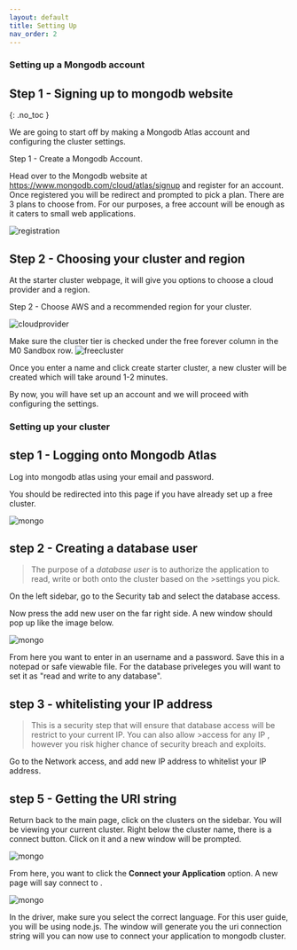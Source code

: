 ```yaml
---
layout: default
title: Setting Up
nav_order: 2
---
```


### Setting up a Mongodb account 
## Step 1 - Signing up to mongodb website
{: .no_toc }

We are going to start off by making a Mongodb Atlas account and configuring the cluster settings. 

Step 1 - Create a Mongodb Account.

Head over to the Mongodb website at https://www.mongodb.com/cloud/atlas/signup and register for an account. Once registered you will be redirect and prompted to pick a plan. There are 3 plans to choose from. For our purposes, a free account will be enough as it caters to small web applications. 

![registration](https://github.com/eswong610/user-guide-docs/blob/gh-pages/assets/images/register.png?raw=true "LOGIN")

## Step 2 - Choosing your cluster and region
At the starter cluster webpage, it will give you options to choose a cloud provider and a region. 

Step 2 - Choose AWS and a recommended region for your cluster. 

![cloudprovider](https://github.com/eswong610/user-guide-docs/blob/gh-pages/assets/images/cloudprovider.png?raw=true "cloud provider")


Make sure the cluster tier is checked under the free forever column in the M0 Sandbox row. 
![freecluster](https://github.com/eswong610/user-guide-docs/blob/gh-pages/assets/images/cluster.png?raw=true "Free cluster")

Once you enter a name and click create starter cluster, a new cluster will be created which will take around 1-2 minutes. 

By now, you will have set up an account and we will proceed with configuring the settings. 



### Setting up your cluster

## step 1 - Logging onto Mongodb Atlas

Log into mongodb atlas using your email and password.

You should be redirected into this page if you have already set up a free cluster.


![mongo](https://github.com/eswong610/user-guide-docs/blob/gh-pages/assets/images/mongodbaltasfront.png?raw=true)

## step 2 - Creating a database user
>The purpose of a *database user* is to authorize the application to read, write or both onto the cluster based on the >settings you pick.

On the left sidebar, go to the Security tab and select the database access. 

Now press the add new user on the far right side. A new window should pop up like the image below.

![mongo](https://github.com/eswong610/user-guide-docs/blob/gh-pages/assets/images/newuser.png?raw=true)


From here you want to enter in an username and a password. Save this in a notepad or safe viewable file. For the database priveleges you will want to set it as "read and write to any database".

## step 3 - whitelisting your IP address

>This is a security step that will ensure that database access will be restrict to your current IP. You can also allow >access for any IP , however you risk higher chance of security breach and exploits.

Go to the Network access, and add new IP address to whitelist your IP address.

## step 5 - Getting the URI string

Return back to the main page, click on the clusters on the sidebar. You will be viewing your current cluster.
Right below the cluster name, there is a connect button. Click on it and a new window will be prompted.


![mongo](https://github.com/eswong610/user-guide-docs/blob/gh-pages/assets/images/connect.png?raw=true)


From here, you want to click the **Connect your Application** option.
A new page will say connect to <your cluster name>.
  

![mongo](https://github.com/eswong610/user-guide-docs/blob/gh-pages/assets/images/uristring.png?raw=true)

In the driver, make sure you select the correct language. For this user guide, you will be using node.js.
The window will generate you the uri connection string will you can now use to connect your application to mongodb cluster.
